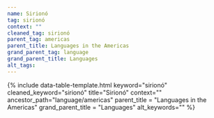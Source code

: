 ```yaml
---
name: Sirionó
tag: sirionó
context: ""
cleaned_tag: sirionó
parent_tag: americas
parent_title: Languages in the Americas
grand_parent_tag: language
grand_parent_title: Languages
alt_tags: 
---
```


{% include data-table-template.html 
  keyword="sirionó" 
  cleaned_keyword="sirionó" 
  title="Sirionó"
  context=""
  ancestor_path="language/americas" 
  parent_title = "Languages in the Americas"
  grand_parent_title = "Languages"
  alt_keywords=""
%}

